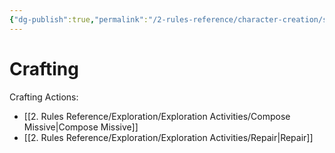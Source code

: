 ```yaml
---
{"dg-publish":true,"permalink":"/2-rules-reference/character-creation/skills/crafting/","noteIcon":""}
---
```


# Crafting


Crafting Actions:
- [[2. Rules Reference/Exploration/Exploration Activities/Compose Missive\|Compose Missive]] 
- [[2. Rules Reference/Exploration/Exploration Activities/Repair\|Repair]] 
